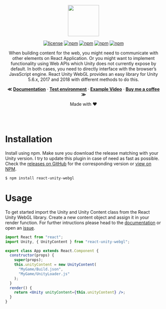<div align="center">

<img src="https://raw.githubusercontent.com/jeffreylanters/react-unity-webgl/master/resources/readme/logo.png" height="100px"></br>

[![license](https://img.shields.io/badge/license-MIT-red.svg)]()
[![npm](https://img.shields.io/npm/v/react-unity-webgl.svg)]()
[![npm](https://img.shields.io/badge/build-passing-brightgreen.svg)]()
[![npm](https://img.shields.io/npm/dt/react-unity-webgl.svg)]()
[![npm](https://img.shields.io/badge/typescript-supported-2a507e.svg)]()

When building content for the web, you might need to communicate with other elements on React Application. Or you might want to implement functionality using Web APIs which Unity does not currently expose by default. In both cases, you need to directly interface with the browser’s JavaScript engine. React Unity WebGL provides an easy library for Unity 5.6.x, 2017 and 2018 with different methods to do this.

**&Lt;**
[**Documentation**](https://github.com/jeffreylanters/react-unity-webgl/wiki) &middot;
[**Test environment**](https://github.com/jeffreylanters/react-unity-webgl-test) &middot;
[**Example Video**](https://raw.githubusercontent.com/jeffreylanters/react-unity-webgl/master/resources/readme/demo-video.gif) &middot;
[**Buy me a coffee**](paypal.me/jeffreylanters)
**&Gt;**

Made with &hearts;

</div></br></br>

# Installation

Install using npm. Make sure you download the release matching with your Unity version. I try to update this plugin in case of need as fast as possible. Check the [releases on GitHub](https://github.com/jeffreylanters/react-unity-webgl/releases) for the corresponding version or [view on NPM](https://www.npmjs.com/package/react-unity-webgl).

```sh
$ npm install react-unity-webgl
```

# Usage

To get started import the Unity and Unity Content class from the React Unity WebGL library. Create a new content object and assign it in your render function. For further intructions please head to the [documentation](https://github.com/jeffreylanters/react-unity-webgl/wiki) or open an [issue](https://github.com/jeffreylanters/react-unity-webgl/issues).

```jsx
import React from "react";
import Unity, { UnityContent } from "react-unity-webgl";

export class App extends React.Component {
  constructor(props) {
    super(props);
    this.unityContent = new UnityContent(
      "MyGame/Build.json",
      "MyGame/UnityLoader.js"
    );
  }
  render() {
    return <Unity unityContent={this.unityContent} />;
  }
}
```
